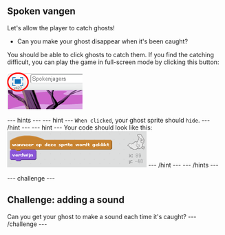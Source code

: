 ## Spoken vangen

Let's allow the player to catch ghosts!

+ Can you make your ghost disappear when it's been caught?

You should be able to click ghosts to catch them. If you find the catching difficult, you can play the game in full-screen mode by clicking this button:

![screenshot](images/ghost-fullscreen.png)

\--- hints \--- \--- hint \--- `When clicked`, your ghost sprite should `hide`. \--- /hint \--- \--- hint \--- Your code should look like this: ![screenshot](images/ghost-catch-code.png) \--- /hint \--- \--- /hints \---

\--- challenge \---

## Challenge: adding a sound

Can you get your ghost to make a sound each time it's caught? \--- /challenge \---